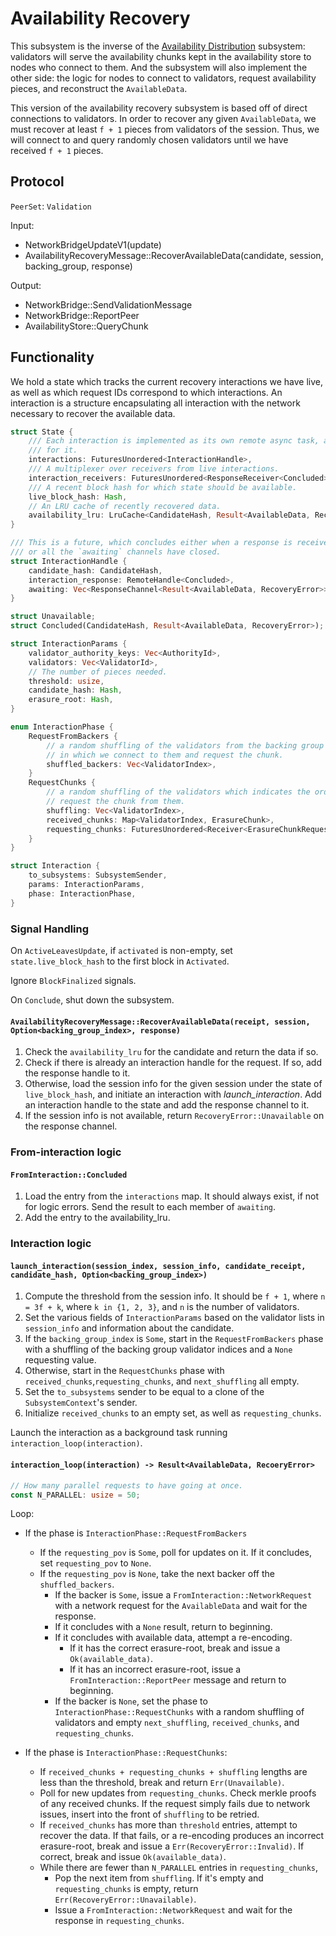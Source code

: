 # Availability Recovery

This subsystem is the inverse of the [Availability Distribution](availability-distribution.md) subsystem: validators will serve the availability chunks kept in the availability store to nodes who connect to them. And the subsystem will also implement the other side: the logic for nodes to connect to validators, request availability pieces, and reconstruct the `AvailableData`.

This version of the availability recovery subsystem is based off of direct connections to validators. In order to recover any given `AvailableData`, we must recover at least `f + 1` pieces from validators of the session. Thus, we will connect to and query randomly chosen validators until we have received `f + 1` pieces.

## Protocol

`PeerSet`: `Validation`

Input:

- NetworkBridgeUpdateV1(update)
- AvailabilityRecoveryMessage::RecoverAvailableData(candidate, session, backing_group, response)

Output:

- NetworkBridge::SendValidationMessage
- NetworkBridge::ReportPeer
- AvailabilityStore::QueryChunk

## Functionality

We hold a state which tracks the current recovery interactions we have live, as well as which request IDs correspond to which interactions. An interaction is a structure encapsulating all interaction with the network necessary to recover the available data.

```rust
struct State {
    /// Each interaction is implemented as its own remote async task, and these handles are remote
    /// for it.
    interactions: FuturesUnordered<InteractionHandle>,
    /// A multiplexer over receivers from live interactions.
    interaction_receivers: FuturesUnordered<ResponseReceiver<Concluded>>,
    /// A recent block hash for which state should be available.
    live_block_hash: Hash,
    // An LRU cache of recently recovered data.
    availability_lru: LruCache<CandidateHash, Result<AvailableData, RecoveryError>>,
}

/// This is a future, which concludes either when a response is received from the interaction,
/// or all the `awaiting` channels have closed.
struct InteractionHandle {
    candidate_hash: CandidateHash,
    interaction_response: RemoteHandle<Concluded>,
    awaiting: Vec<ResponseChannel<Result<AvailableData, RecoveryError>>>,
}

struct Unavailable;
struct Concluded(CandidateHash, Result<AvailableData, RecoveryError>);

struct InteractionParams {
    validator_authority_keys: Vec<AuthorityId>,
    validators: Vec<ValidatorId>,
    // The number of pieces needed.
    threshold: usize, 
    candidate_hash: Hash,
    erasure_root: Hash,
}

enum InteractionPhase {
    RequestFromBackers {
        // a random shuffling of the validators from the backing group which indicates the order
        // in which we connect to them and request the chunk.
        shuffled_backers: Vec<ValidatorIndex>,
    }
    RequestChunks {
        // a random shuffling of the validators which indicates the order in which we connect to the validators and
        // request the chunk from them.
        shuffling: Vec<ValidatorIndex>, 
        received_chunks: Map<ValidatorIndex, ErasureChunk>,
        requesting_chunks: FuturesUnordered<Receiver<ErasureChunkRequestResponse>>,
    }
}

struct Interaction {
    to_subsystems: SubsystemSender,
    params: InteractionParams,
    phase: InteractionPhase,
}
```

### Signal Handling

On `ActiveLeavesUpdate`, if `activated` is non-empty, set `state.live_block_hash` to the first block in `Activated`.

Ignore `BlockFinalized` signals.

On `Conclude`, shut down the subsystem.

#### `AvailabilityRecoveryMessage::RecoverAvailableData(receipt, session, Option<backing_group_index>, response)`

1. Check the `availability_lru` for the candidate and return the data if so.
1. Check if there is already an interaction handle for the request. If so, add the response handle to it.
1. Otherwise, load the session info for the given session under the state of `live_block_hash`, and initiate an interaction with *launch_interaction*. Add an interaction handle to the state and add the response channel to it.
1. If the session info is not available, return `RecoveryError::Unavailable` on the response channel.

### From-interaction logic

#### `FromInteraction::Concluded`

1. Load the entry from the `interactions` map. It should always exist, if not for logic errors. Send the result to each member of `awaiting`.
1. Add the entry to the availability_lru.

### Interaction logic

#### `launch_interaction(session_index, session_info, candidate_receipt, candidate_hash, Option<backing_group_index>)`

1. Compute the threshold from the session info. It should be `f + 1`, where `n = 3f + k`, where `k in {1, 2, 3}`, and `n` is the number of validators.
1. Set the various fields of `InteractionParams` based on the validator lists in `session_info` and information about the candidate.
1. If the `backing_group_index` is `Some`, start in the `RequestFromBackers` phase with a shuffling of the backing group validator indices and a `None` requesting value.
1. Otherwise, start in the `RequestChunks` phase with `received_chunks`,`requesting_chunks`, and `next_shuffling` all empty.
1. Set the `to_subsystems` sender to be equal to a clone of the `SubsystemContext`'s sender.
1. Initialize `received_chunks` to an empty set, as well as `requesting_chunks`.

Launch the interaction as a background task running `interaction_loop(interaction)`.

#### `interaction_loop(interaction) -> Result<AvailableData, RecoeryError>`

```rust
// How many parallel requests to have going at once.
const N_PARALLEL: usize = 50;
```

Loop:
  * If the phase is `InteractionPhase::RequestFromBackers`
    * If the `requesting_pov` is `Some`, poll for updates on it. If it concludes, set `requesting_pov` to `None`. 
    * If the `requesting_pov` is `None`, take the next backer off the `shuffled_backers`.
        * If the backer is `Some`, issue a `FromInteraction::NetworkRequest` with a network request for the `AvailableData` and wait for the response.
        * If it concludes with a `None` result, return to beginning. 
        * If it concludes with available data, attempt a re-encoding. 
            * If it has the correct erasure-root, break and issue a `Ok(available_data)`. 
            * If it has an incorrect erasure-root, issue a `FromInteraction::ReportPeer` message and return to beginning.
        * If the backer is `None`, set the phase to `InteractionPhase::RequestChunks` with a random shuffling of validators and empty `next_shuffling`, `received_chunks`, and `requesting_chunks`.

  * If the phase is `InteractionPhase::RequestChunks`:
    * If `received_chunks + requesting_chunks + shuffling` lengths are less than the threshold, break and return `Err(Unavailable)`.
    * Poll for new updates from `requesting_chunks`. Check merkle proofs of any received chunks. If the request simply fails due to network issues, insert into the front of `shuffling` to be retried.
    * If `received_chunks` has more than `threshold` entries, attempt to recover the data. If that fails, or a re-encoding produces an incorrect erasure-root, break and issue a `Err(RecoveryError::Invalid)`. If correct, break and issue `Ok(available_data)`.
    * While there are fewer than `N_PARALLEL` entries in `requesting_chunks`,
        * Pop the next item from `shuffling`. If it's empty and `requesting_chunks` is empty, return `Err(RecoveryError::Unavailable)`.
        * Issue a `FromInteraction::NetworkRequest` and wait for the response in `requesting_chunks`.
